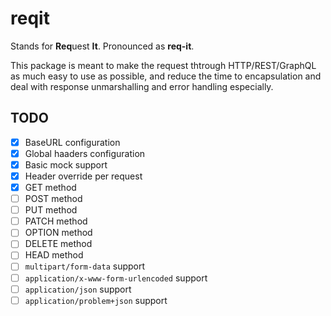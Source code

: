 # reqit

Stands for **Req**uest **It**. Pronounced as **req-it**.  

This package is meant to make the request thtrough HTTP/REST/GraphQL as much easy to use as possible, and reduce the time to encapsulation and deal with response unmarshalling and error handling especially.

## TODO

- [x] BaseURL configuration
- [x] Global haaders configuration
- [x] Basic mock support
- [x] Header override per request
- [x] GET method
- [ ] POST method
- [ ] PUT method
- [ ] PATCH method
- [ ] OPTION method
- [ ] DELETE method
- [ ] HEAD method
- [ ] `multipart/form-data` support
- [ ] `application/x-www-form-urlencoded` support
- [ ] `application/json` support
- [ ] `application/problem+json` support
